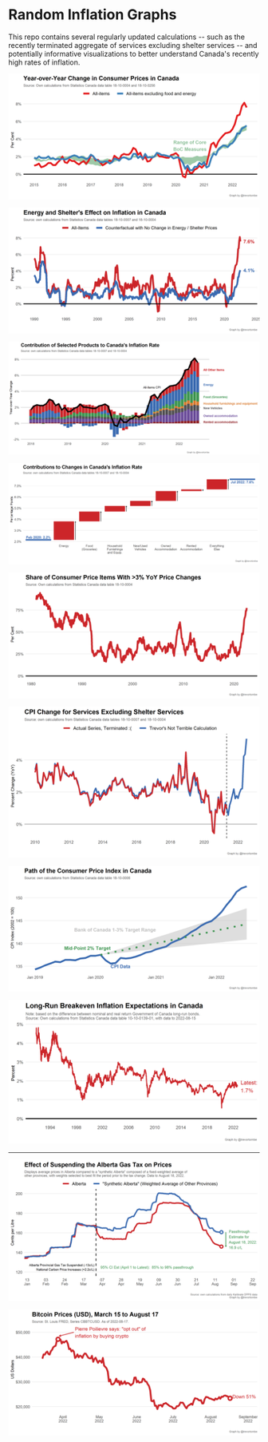 # Random Inflation Graphs

This repo contains several regularly updated calculations -- such as the recently terminated aggregate of services excluding shelter services -- and potentially informative visualizations to better understand Canada's recently high rates of inflation.

![](Plots/CoreInflation.png)

![](Plots/EnergyShelterEffect.png)

![](Plots/MainDecomposition.png)

![](Plots/ChangeFeb2020.png)

![](Plots/ProductShare3Plus.png)

![](Plots/ServicesExShelter.png)

![](Plots/BoCPath.png)

![](Plots/Expectations.png)

---

![](Plots/gas_tax_ab.png)

![](Plots/Bitcoin.png)
